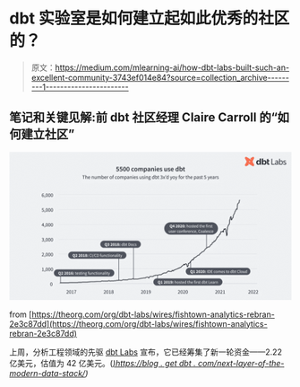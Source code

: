 # dbt 实验室是如何建立起如此优秀的社区的？

> 原文：<https://medium.com/mlearning-ai/how-dbt-labs-built-such-an-excellent-community-3743ef014e84?source=collection_archive---------1----------------------->

## 笔记和关键见解:前 dbt 社区经理 Claire Carroll 的“如何建立社区”

![](img/00ef6aa312941dee4cccab6fb0a7406a.png)

from [https://theorg.com/org/dbt-labs/wires/fishtown-analytics-rebran-2e3c87dd](https://theorg.com/org/dbt-labs/wires/fishtown-analytics-rebran-2e3c87dd)

上周，分析工程领域的先驱 [dbt Labs](https://www.getdbt.com/) 宣布，它已经筹集了新一轮资金——2.22 亿美元，估值为 42 亿美元。([*)https://blog . get dbt . com/next-layer-of-the-modern-data-stack/*](https://blog.getdbt.com/next-layer-of-the-modern-data-stack/)*)*